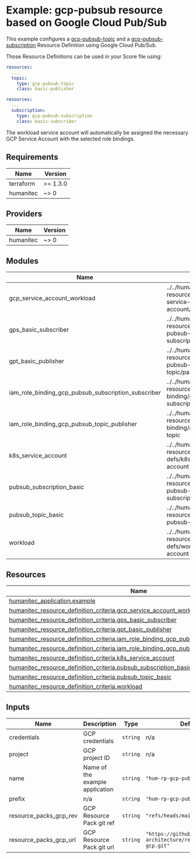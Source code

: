 # Example: gcp-pubsub resource based on Google Cloud Pub/Sub

This example configures a [gcp-pubsub-topic](https://developer.humanitec.com/platform-orchestrator/reference/resource-types/#gcp-pubsub-topic) and a [gcp-pubsub-subscription](https://developer.humanitec.com/platform-orchestrator/reference/resource-types/#gcp-pubsub-subscription) Resource Definition using Google Cloud Pub/Sub.

Those Resource Definitions can be used in your Score file using:

```yaml
resources:
  ...
  topic:
    type: gcp-pubsub-topic
    class: basic-publisher
```

```yaml
resources:
  ...
  subscription:
    type: gcp-pubsub-subscription
    class: basic-subscriber
```

The workload service account will automatically be assigned the necessary GCP Service Account with the selected role bindings.

<!-- BEGIN_TF_DOCS -->
## Requirements

| Name | Version |
|------|---------|
| terraform | >= 1.3.0 |
| humanitec | ~> 0 |

## Providers

| Name | Version |
|------|---------|
| humanitec | ~> 0 |

## Modules

| Name | Source | Version |
|------|--------|---------|
| gcp\_service\_account\_workload | ../../humanitec-resource-defs/gcp-service-account/workload | n/a |
| gps\_basic\_subscriber | ../../humanitec-resource-defs/gcp-pubsub-subscription/passthrough | n/a |
| gpt\_basic\_publisher | ../../humanitec-resource-defs/gcp-pubsub-topic/passthrough | n/a |
| iam\_role\_binding\_gcp\_pubsub\_subscription\_subscriber | ../../humanitec-resource-defs/iam-role-binding/gcp-pubsub-subscription | n/a |
| iam\_role\_binding\_gcp\_pubsub\_topic\_publisher | ../../humanitec-resource-defs/iam-role-binding/gcp-pubsub-topic | n/a |
| k8s\_service\_account | ../../humanitec-resource-defs/k8s/service-account | n/a |
| pubsub\_subscription\_basic | ../../humanitec-resource-defs/gcp-pubsub-subscription/basic | n/a |
| pubsub\_topic\_basic | ../../humanitec-resource-defs/gcp-pubsub-topic/basic | n/a |
| workload | ../../humanitec-resource-defs/workload/service-account | n/a |

## Resources

| Name | Type |
|------|------|
| [humanitec_application.example](https://registry.terraform.io/providers/humanitec/humanitec/latest/docs/resources/application) | resource |
| [humanitec_resource_definition_criteria.gcp_service_account_workload](https://registry.terraform.io/providers/humanitec/humanitec/latest/docs/resources/resource_definition_criteria) | resource |
| [humanitec_resource_definition_criteria.gps_basic_subscriber](https://registry.terraform.io/providers/humanitec/humanitec/latest/docs/resources/resource_definition_criteria) | resource |
| [humanitec_resource_definition_criteria.gpt_basic_publisher](https://registry.terraform.io/providers/humanitec/humanitec/latest/docs/resources/resource_definition_criteria) | resource |
| [humanitec_resource_definition_criteria.iam_role_binding_gcp_pubsub_subscription_subscriber](https://registry.terraform.io/providers/humanitec/humanitec/latest/docs/resources/resource_definition_criteria) | resource |
| [humanitec_resource_definition_criteria.iam_role_binding_gcp_pubsub_topic_publisher](https://registry.terraform.io/providers/humanitec/humanitec/latest/docs/resources/resource_definition_criteria) | resource |
| [humanitec_resource_definition_criteria.k8s_service_account](https://registry.terraform.io/providers/humanitec/humanitec/latest/docs/resources/resource_definition_criteria) | resource |
| [humanitec_resource_definition_criteria.pubsub_subscription_basic](https://registry.terraform.io/providers/humanitec/humanitec/latest/docs/resources/resource_definition_criteria) | resource |
| [humanitec_resource_definition_criteria.pubsub_topic_basic](https://registry.terraform.io/providers/humanitec/humanitec/latest/docs/resources/resource_definition_criteria) | resource |
| [humanitec_resource_definition_criteria.workload](https://registry.terraform.io/providers/humanitec/humanitec/latest/docs/resources/resource_definition_criteria) | resource |

## Inputs

| Name | Description | Type | Default | Required |
|------|-------------|------|---------|:--------:|
| credentials | GCP credentials | `string` | n/a | yes |
| project | GCP project ID | `string` | n/a | yes |
| name | Name of the example application | `string` | `"hum-rp-gcp-pubsub-example"` | no |
| prefix | n/a | `string` | `"hum-rp-gcp-pubsub-ex-"` | no |
| resource\_packs\_gcp\_rev | GCP Resource Pack git ref | `string` | `"refs/heads/main"` | no |
| resource\_packs\_gcp\_url | GCP Resource Pack git url | `string` | `"https://github.com/humanitec-architecture/resource-packs-gcp.git"` | no |
<!-- END_TF_DOCS -->
